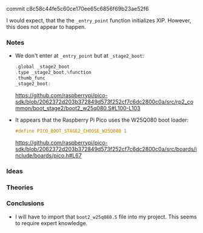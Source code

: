 commit c8c58c44fe5c60ce170ee65c6856f69b23ae52f6

I would expect, that the the `_entry_point` function initializes XIP.
However, this does not appear to happen.

### Notes

-   We don't enter at `_entry_point` but at `_stage2_boot`:

    ```c
    .global _stage2_boot
    .type _stage2_boot,%function
    .thumb_func
    _stage2_boot:
    ```
    https://github.com/raspberrypi/pico-sdk/blob/2062372d203b372849d573f252cf7c6dc2800c0a/src/rp2_common/boot_stage2/boot2_w25q080.S#L100-L103

-   It appears that the Raspberry Pi Pico uses the W25Q080 boot loader:

    ```c
    #define PICO_BOOT_STAGE2_CHOOSE_W25Q080 1
    ```
    https://github.com/raspberrypi/pico-sdk/blob/2062372d203b372849d573f252cf7c6dc2800c0a/src/boards/include/boards/pico.h#L67

### Ideas

### Theories

### Conclusions

-   I will have to import that `boot2_w25q080.S` file into my project.
    This seems to require expert knowledge.
